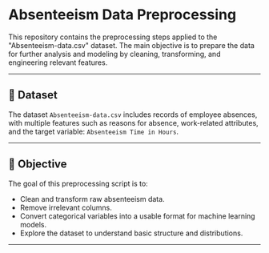 # Absenteeism Data Preprocessing

This repository contains the preprocessing steps applied to the "Absenteeism-data.csv" dataset. The main objective is to prepare the data for further analysis and modeling by cleaning, transforming, and engineering relevant features.

---

## 📄 Dataset

The dataset `Absenteeism-data.csv` includes records of employee absences, with multiple features such as reasons for absence, work-related attributes, and the target variable: `Absenteeism Time in Hours`.

---

## 🧪 Objective

The goal of this preprocessing script is to:
- Clean and transform raw absenteeism data.
- Remove irrelevant columns.
- Convert categorical variables into a usable format for machine learning models.
- Explore the dataset to understand basic structure and distributions.

---
